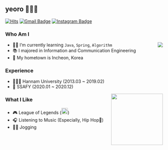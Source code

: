 ## yeoro 🙋🏻‍♂️

[![Hits](https://hits.seeyoufarm.com/api/count/incr/badge.svg?url=https%3A%2F%2Fgithub.com%2Fyeoro0&count_bg=%23EB8B10&title_bg=%23684327&icon=&icon_color=%23E7E7E7&title=VISIT&edge_flat=false)](https://github.com/yeoro0) 
[![Gmail Badge](https://img.shields.io/badge/Gmail-D14836?style=flat&logo=Gmail&logoColor=white)](mailto:dufgh1009@gmail.com) 
[![Instagram Badge](https://img.shields.io/badge/Instagram-9c38d1?style=flat&logo=Instagram&logoColor=white)](https://www.instagram.com/yeoro0) 

### Who Am I

<img align='right' src="http://mazassumnida.wtf/api/v2/generate_badge?boj=yeoro0">

- 👶🏻 I’m currently learning `Java`, `Spring`, `Algorithm`
- 📚 I majored in Information and Communication Engineering
- 🏡 My hometown is Incheon, Korea

### Experience

- 👨🏻‍🎓 Hannam University (2013.03 ~ 2019.02)
- 🏫 SSAFY (2020.01 ~ 2020.12)

<img align='right' src="https://github-readme-stats.vercel.app/api?username=yeoro" height="165">

### What I Like

- 🎮 League of Legends (<img src="https://w.namu.la/s/b151ed5a28ee76f5155075d591fd6fda9d3a20f33ce96b493054af61e4655310cf18353afb0b85755501cc130c0b38a3844baaad9fff71ec3e20ff542e5a064143d5acd9d4cc1a8f406c5d253ab5c20eb2b82cc0181a31ecd162f8bf1363f892" height="20">)
- 🎧 Listening to Music (Especially, Hip Hop🤟)
- 🏃‍♂️ Jogging

